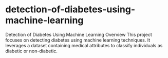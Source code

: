 # detection-of-diabetes-using-machine-learning
Detection of Diabetes Using Machine Learning  Overview  This project focuses on detecting diabetes using machine learning techniques. It leverages a dataset containing medical attributes to classify individuals as diabetic or non-diabetic.
